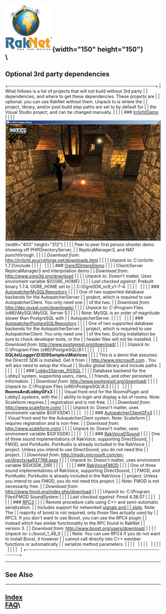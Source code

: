 ![Oculus VR, Inc.](RakNet_Icon_Final-copy.jpg){width="150"
height="150"}\
\
  ---------------------------------
  Optional 3rd party dependencies
  ---------------------------------

+--------------------------------------------------------------------------+
| What follows is a list of projects that will not build without 3rd party |
| dependencies, and where to get these dependencies. These projects are    |
| optional: you can use RakNet without them. Unpack to is where the        |
| project, library, and/or post build step paths are set to by default for |
| the Visual Studio project, and can be changed manually.                  |
|                                                                          |
| ### [IrrlichtDemo](irrlichtfpsdemo.html)                                 |
|                                                                          |
| ![](IrrlichtRakNetDemo.jpg){width="403" height="312"}                    |
|                                                                          |
| Peer to peer first person shooter demo showing off PHPDirectoryServer,   |
| ReplicaManager3, and NAT punchthrough.                                   |
|                                                                          |
| *Download from*: <http://irrlicht.sourceforge.net/downloads.html>        |
|                                                                          |
| *Unpack to*: C:\\irrlicht-1.7.2\\include                                 |
|                                                                          |
|                                                                          |
|                                                                          |
| ### [Ogre3DInterpDemo](ogre3dinterpdemo.html)                            |
|                                                                          |
| Client/Server ReplicaManager3 and interpolation demo                     |
| *Download from*: http://www.ogre3d.org/download                          |
|                                                                          |
| *Unpack to*: Doesn't matter, Uses enviroment variable \$(OGRE\_HOME)     |
|                                                                          |
| *Last checked against*: Prebuilt binary 1.7.4. OGRE\_HOME set to         |
| C:\\OgreSDK\_vc9\_v1-7-4.                                                |
|                                                                          |
|                                                                          |
|                                                                          |
| ### [AutopatcherMySQLRepository](autopatcher.html)                       |
|                                                                          |
| One of two supported database backends for the AutopatcherServer         |
| project, which is required to use AutopatcherClient. You only need one   |
| of the two.                                                              |
| *Download from*: http://dev.mysql.com/downloads/                         |
|                                                                          |
| *Unpack to*: C:\\Program Files (x86)\\MySQL\\MySQL Server 5.1            |
|                                                                          |
| Note: MySQL is an order of magnitude slower than PostgreSQL with         |
| AutopatcherServer.                                                       |
|                                                                          |
|                                                                          |
|                                                                          |
| ### [AutopatcherPostgreSQLRepository](autopatcher.html)                  |
|                                                                          |
| One of two supported database backends for the AutopatcherServer         |
| project, which is required to use AutopatcherClient. You only need one   |
| of the two. During installation be sure to check developer tools, or the |
| header files will not be installed.                                      |
| *Download from*: http://www.postgresql.org/download/                     |
|                                                                          |
| *Unpack to*: C:\\Program Files (x86)\\PostgreSQL\\9.1                    |
|                                                                          |
|                                                                          |
|                                                                          |
| **SQLite\\Logger\\D3D9Samples\\Matrices**                                |
|                                                                          |
| This is a demo that assumes the DirectX SDK is installed. Get it from    |
| <http://www.microsoft.com> . You will also need to setup the Visual      |
| Studio global library and include paths.                                 |
|                                                                          |
|                                                                          |
|                                                                          |
| ### [Lobby2Server\_PGSQL](lobby.html)                                    |
|                                                                          |
| Database backend for the Lobby2 system, supporting users, clans,         |
| friends, and other persistent information.                               |
| *Download from*: http://www.postgresql.org/download/                     |
|                                                                          |
| *Unpack to*: C:\\Program Files (x86)\\PostgreSQL\\8.3                    |
|                                                                          |
|                                                                          |
|                                                                          |
| **RoomsAndLobbyGFx3**                                                    |
|                                                                          |
| Visual front-end for the RoomsPlugin and Lobby2 systems, with the        |
| ability to login and display a list of rooms. Note: Scaleform requires   |
| registration and is not-free.                                            |
|                                                                          |
| *Download from*: http://www.scaleform.com/                               |
|                                                                          |
| *Unpack to*: Doesn't matter, uses enviroment variable \$(GFXSDK)         |
|                                                                          |
|                                                                          |
|                                                                          |
| ### [AutopatcherClientGFx3](autopatcher.html)                            |
|                                                                          |
| Visual front-end for the AutopatcherClient system. Note: Scaleform       |
| requires registration and is non-free.                                   |
| *Download from*: http://www.scaleform.com/                               |
|                                                                          |
| *Unpack to*: Doesn't matter, uses enviroment variable \$(GFXSDK)         |
|                                                                          |
|                                                                          |
|                                                                          |
| ### [RakVoiceDSound](rakvoice.html)                                      |
|                                                                          |
| One of three sound implementations of RakVoice, supporting DirectSound,  |
| FMOD, and PortAudio. PortAudio is already included in the RakVoice       |
| project. Unless you intend to use DirectSound, you do not need this      |
| project.                                                                 |
| *Download from*: http://msdn.microsoft.com/en-us/directx/aa937788.aspx   |
|                                                                          |
| *Unpack to*: Doesn't matter, uses enviroment variable \$(DXSDK\_DIR)     |
|                                                                          |
|                                                                          |
|                                                                          |
| ### [RakVoiceFMOD](rakvoice.html)                                        |
|                                                                          |
| One of three sound implementations of RakVoice, supporting DirectSound,  |
| FMOD, and PortAudio. PortAudio is already included in the RakVoice       |
| project. Unless you intend to use FMOD, you do not need this project.    |
| Note: FMOD is not necessarily free.                                      |
| *Download from*: http://www.fmod.org/index.php/download                  |
|                                                                          |
| *Unpack to*: C:\\Program Files\\FMOD SoundSystem                         |
|                                                                          |
| *Last checked against*: Fmod 4.38.07                                     |
|                                                                          |
|                                                                          |
|                                                                          |
| ### [RPC3](RPC3Video.htm)                                                |
|                                                                          |
| Remote procedure calls using C++ and semi-automatic serialization.       |
| Includes support for networked [signals and                              |
| slots](http://en.wikipedia.org/wiki/Signals_and_slots). Note: The        |
| majority of boost is not required, only those files actually used by     |
| RPC3. If you don't want to use Boost, you can use the RPC4 plugin        |
| instead which has similar functionality to the RPC found in RakNet       |
| version 3.                                                               |
| *Download from*: http://www.boost.org/users/download/                    |
|                                                                          |
| *Unpack to*: c:/boost\_1\_48\_0                                          |
|                                                                          |
| Note: You can use RPC4 if you do not want to install Boost, it however   |
| cannot call directly into C++ member functions or automatically          |
| serialize method parameters.                                             |
|                                                                          |
|                                                                          |
|                                                                          |
|                                                                          |
|                                                                          |
|                                                                          |
|                                                                          |
|                                                                          |
+--------------------------------------------------------------------------+

  ----------
  See Also
  ----------

  ----------------------
  [Index](index.html)\
  [FAQ](faq.html)\
  ----------------------


